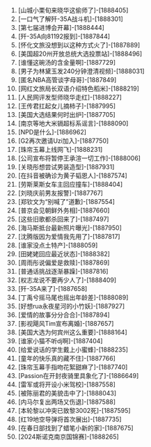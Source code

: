 
1. [山城小栗旬来晓华这偷师了]-[1888405]
1. [一口气了解歼-35A战斗机]-[1888301]
1. [第七届进博会开幕]-[1888444]
1. [歼-35A向81192报到]-[1887844]
1. [怀化文旅没想到以这种方式火了]-[1887889]
1. [美国超20州开放总统大选投票站]-[1888496]
1. [谁懂这碗汤的含金量啊]-[1887729]
1. [男子为林黛玉发240分钟澄清视频]-[1888031]
1. [匿名NBA高管谈字母哥]-[1887849]
1. [网红文旅局长双语介绍特色稻米]-[1888219]
1. [人民网评发型师晓华走红]-[1888227]
1. [王传君扛起女儿摘柿子]-[1887995]
1. [美国大选结果何时出炉]-[1887705]
1. [南京等地大米镉超标系谣言]-[1888090]
1. [NPD是什么]-[1886962]
1. [G2再次邀请Uzi加入]-[1887750]
1. [珠帘玉幕上线网飞]-[1888231]
1. [公司宣布将暂停王承渲一切工作]-[1888006]
1. [关晓彤想尝试男装造型]-[1887931]
1. [在抖音被确诊为黄子韬恩人]-[1887574]
1. [劳斯莱斯女车主回应撞车]-[1888404]
1. [刘晓庆前男友报警]-[1887767]
1. [郑钦文为“别喊了”道歉]-[1887554]
1. [普京会见朝鲜外务相]-[1887660]
1. [这些旧歌都杀回来了]-[1887497]
1. [海马斯抵台最新照片曝光]-[1887950]
1. [沈腾版因为爱情我先用了]-[1887817]
1. [谁家没点土特产]-[1888059]
1. [田姥姥回应最近状态]-[1888382]
1. [周雨彤说偏爱是救赎]-[1887869]
1. [普通话挑战逐渐暴躁]-[1887816]
1. [权志龙说不要再少人了]-[1888409]
1. [歼-35A来了]-[1887658]
1. [丁禹兮摇马尾也摇出年龄差]-[1888089]
1. [好想rua永夜星河的小竹妖]-[1887927]
1. [爱情的故事分分合合]-[1887894]
1. [影视飓风Tim宣布离婚]-[1887657]
1. [美国大选为何宾州这么重要]-[1888164]
1. [谁家小猫不听dj啊]-[1887404]
1. [给爱说话的学生戴上小蜜蜂]-[1888235]
1. [童年的快乐真的藏不住]-[1887766]
1. [珠帘玉幕手指吻花絮甜麻了]-[1887740]
1. [Passion在开封夜骑里具象化了]-[1886649]
1. [雷军或将开设小米驾校]-[1887558]
1. [被陈丽君的美貌击中了]-[1888043]
1. [内马尔复出两场又伤退]-[1887588]
1. [本轮黎以冲突已致黎3002死]-[1887595]
1. [红19地空导弹将首次展出]-[1887735]
1. [在春日部找到了蜡笔小新的家]-[1887675]
1. [2024斯诺克南京国锦赛]-[1888265]